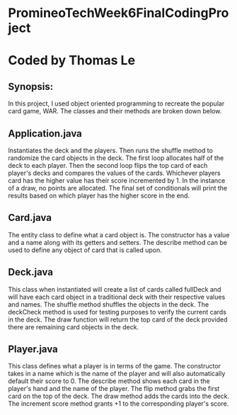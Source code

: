 # PromineoTechWeek6FinalCodingProject

# Coded by Thomas Le

## Synopsis:
In this project, I used object oriented programming to recreate the popular card game, WAR. The classes and their methods are broken down below.

## Application.java
Instantiates the deck and the players. Then runs the shuffle method to randomize the card objects in the deck. The first loop allocates half of the
deck to each player. Then the second loop flips the top card of each player's decks and compares the values of the cards. Whichever players card has
the higher value has their score incremented by 1. In the instance of a draw, no points are allocated. The final set of conditionals will print the
results based on which player has the higher score in the end.

## Card.java
The entity class to define what a card object is. The constructor has a value and a name along with its getters and setters. The describe method can
be used to define any object of card that is called upon.

## Deck.java
This class when instantiated will create a list of cards called fullDeck and will have each card object in a traditional deck with their respective values
and names. The shuffle method shuffles the objects in the deck. The deckCheck method is used for testing purposes to verify the current cards in the deck.
The draw function will return the top card of the deck provided there are remaining card objects in the deck.

## Player.java
This class defines what a player is in terms of the game. The constructor takes in a name which is the name of the player and will also automatically default
their score to 0. The describe method shows each card in the player's hand and the name of the player. The flip method grabs the first card on the top of the deck.
The draw method adds the cards into the deck. The increment score method grants +1 to the corresponding player's score.


